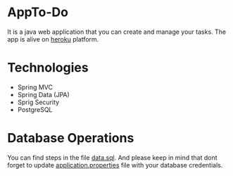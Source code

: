 # AppTo-Do
It is a java web application that you can create and manage your tasks. The app is alive on [heroku](https://appto-do.herokuapp.com) platform.

# Technologies
- Spring MVC
- Spring Data (JPA)
- Sprig Security
- PostgreSQL

# Database Operations
You can find steps in the file [data.sql](https://github.com/onurceliktas/appto-do/blob/master/src/main/webapp/resources/data/data.sql).
And please keep in mind that dont forget to update [application.properties](https://github.com/onurceliktas/appto-do/blob/master/src/main/resources/application.properties) file with your database credentials.
